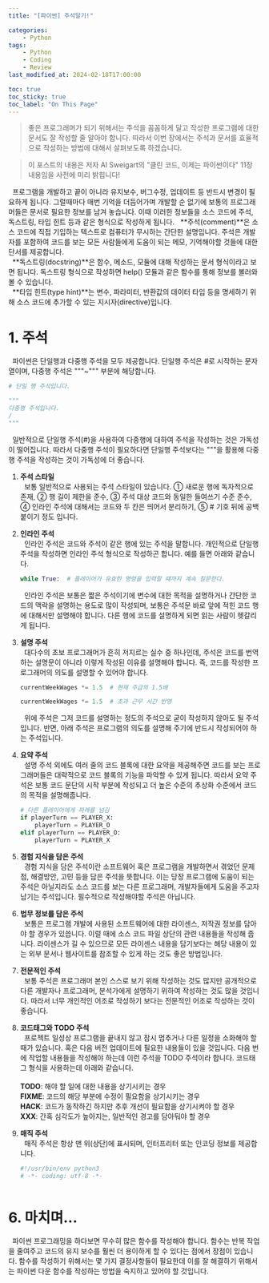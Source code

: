 ```yaml
---
title: "[파이썬] 주석달기!"

categories:
    - Python
tags:
    - Python
    - Coding
    - Review
last_modified_at: 2024-02-18T17:00:00

toc: true
toc_sticky: true
toc_label: "On This Page"
---
```


> 좋은 프로그래머가 되기 위해서는 주석을 꼼꼼하게 달고 작성한 프로그램에 대한 문서도 잘 작성할 줄 알아야 합니다. 따라서 이번 장에서는 주석과 문서를 효율적으로 작성하는 방법에 대해서 살펴보도록 하겠습니다.<br>

> 이 포스트의 내용은 저자 Al Sweigart의 "클린 코드, 이제는 파이썬이다" 11장 내용임을 사전에 미리 밝힙니다!

&#160; 프로그램을 개발하고 끝이 아니라 유지보수, 버그수정, 업데이트 등 반드시 변경이 필요하게 됩니다. 그럴때마다 매번 기억을 더듬어가며 개발할 순 없기에 보통의 프로그래머들은 문서로 필요한 정보를 남겨 놓습니다. 이때 이러한 정보들을 소스 코드에 주석, 독스트링, 타입 힌트 등과 같은 형식으로 작성하게 됩니다.
&#160; **주석(comment)**은 소스 코드에 직접 기입하는 텍스트로 컴퓨터가 무시하는 간단한 설명입니다. 주석은 개발자를 포함하여 코드를 보는 모든 사람들에게 도움이 되는 메모, 기억해야할 것들에 대한 단서를 제공합니다.<br>
&#160; **독스트링(docstring)**은 함수, 메소드, 모듈에 대해 작성하는 문서 형식이라고 보면 됩니다. 독스트링 형식으로 작성하면 help() 모듈과 같은 함수를 통해 정보를 볼러와 볼 수 있습니다.<br>
&#160; **타입 힌트(type hint)**는 변수, 파라미터, 반환값의 데이터 타입 등을 명세하기 위해 소스 코드에 추가할 수 있는 지시자(directive)입니다.

# 1. 주석
&#160; 파이썬은 단일행과 다중행 주석을 모두 제공합니다. 단일행 주석은 #로 시작하는 문자열이며, 다중행 주석은 """~""" 부분에 해당합니다.
```python
# 단일 행 주석입니다.

"""
다중행 주석입니다.
/
"""
```

&#160; 일반적으로 단일행 주석(#)을 사용하여 다중행에 대하여 주석을 작성하는 것은 가독성이 떨어집니다. 따라서 다중행 주석이 필요하다면 단일행 주석보다는 """을 활용해 다중행 주석을 작성하는 것이 가독성에 더 좋습니다.

1. **주석 스타일**<br>
&#160; 보통 일반적으로 사용되는 주석 스타일이 있습니다. ① 새로운 행에 독자적으로 존재, ② 행 길이 제한을 준수, ③ 주석 대상 코드와 동일한 들여쓰기 수준 준수, ④ 인라인 주석에 대해서는 코드와 두 칸은 띄어서 분리하기, ⑤ # 기호 뒤에 공백 붙이기 정도 입니다. 

2. **인라인 주석**<br>
    &#160; 인라인 주석은 코드와 주석이 같은 행에 있는 주석을 말합니다. 개인적으로 단일행 주석을 작성하면 인라인 주석 형식으로 작성하곤 합니다. 예를 들면 아래와 같습니다.
    ```python
    while True:  # 플레이어가 유효한 명령을 입력할 떄까지 계속 질문한다.
    ```

    &#160; 인라인 주석은 보통은 짧은 주석이기에 변수에 대한 목적을 설명하거나 간단한 코드의 맥락을 설명하는 용도로 많이 작성되며, 보통은 주석문 바로 앞에 적힌 코드 행에 대해서만 설명해야 합니다. 다른 행에 코드를 설명하게 되면 읽는 사람이 헷갈리게 됩니다. 

3. **설명 주석**<br>
    &#160; 대다수의 초보 프로그래머가 흔히 저지르는 실수 중 하나인데, 주석은 코드를 번역하는 설명문이 아니라 이렇게 작성된 이유를 설명해야 합니다. 즉, 코드를 작성한 프로그래머의 의도를 설명할 수 있어야 합니다. 
    ```python
    currentWeekWages *= 1.5  # 현재 주급의 1.5배

    currentWeekWages *= 1.5  # 초과 근무 시간 반영
    ```

    &#160; 위에 주석은 그저 코드를 설명하는 정도의 주석으로 굳이 작성하지 않아도 될 주석입니다. 반면, 아래 주석은 프로그램의 의도를 설명해 주기에 반드시 작성되어야 하는 주석입니다.

4. **요약 주석**<Br>
    &#160; 설명 주석 외에도 여러 줄의 코드 블록에 대한 요약을 제공해주면 코드를 보는 프로그래머들은 대략적으로 코드 블록의 기능을 파악할 수 있게 됩니다. 따라서 요약 주석은 보통 코드 문단의 시작 부분에 작성되고 더 높은 수준의 추상화 수준에서 코드의 목적을 설명해줍니다.
    ```python
    # 다른 플레이어에게 파례를 넘김
    if playerTurn == PLAYER_X:
        playerTurn = PLAYER_O
    elif playerTurn == PLAYER_O:
        playerTurn = PLAYER_X
    ````

5. **경험 지식을 담은 주석**<br>
    &#160; 경험 지식을 담은 주석이란 소프트웨어 혹은 프로그램을 개발하면서 겪었던 문제점, 해결방안, 고민 등을 담은 주석을 뜻합니다. 이는 당장 프로그램에 도움이 되는 주석은 아닐지라도 소스 코드를 보는 다른 프로그래머, 개발자들에게 도움을 주고자 남기는 주석입니다. 필수적으로 작성해야할 주석은 아닙니다.

6. **법무 정보를 담은 주석**<Br>
    &#160; 보통은 프로그램 개발에 사용된 소프트웨어에 대한 라이센스, 저작권 정보를 담아야 할 경우가 있씁니다. 이럴 때에 소스 코드 파일 상단의 관련 내용들을 작성해 줍니다. 라이센스가 길 수 있으므로 모든 라이센스 내용을 담기보다는 해당 내용이 있는 외부 문서나 웹사이트를 참조할 수 있게 하는 것도 좋은 방법입니다.

7. **전문적인 주석**<br>
    &#160; 보통 주석은 프로그래머 본인 스스로 보기 위해 작성하는 것도 많지만 공개적으로 다른 개발자나 프로그래머, 분석가에게 설명하기 위하여 작성하는 것도 많을 것입니다. 따라서 너무 개인적인 어조로 작성하기 보다는 전문적인 어조로 작성하는 것이 좋습니다.

8. **코드태그와 TODO 주석**<br>
    &#160; 프로젝트 일성상 프로그램을 끝내지 않고 잠시 멈추거나 다른 일정을 소화해야 할 때가 있습니다. 혹은 다음 버전 업데이트에 필요한 내용들이 있을 것입니다. 다음 번에 작업할 내용들을 작성해야 하는데 이런 주석을 TODO 주석이라 합니다. 코드태그 형식을 사용하는데 아래와 같습니다.<br><br>
    **TODO**: 해야 할 일에 대한 내용을 상기시키는 경우<br>
    **FIXME**: 코드의 해당 부분에 수정이 필요함을 상기시키는 경우<br>
    **HACK**: 코드가 동작하긴 하지만 추후 개선이 필요함을 상기시켜야 할 경우<Br>
    **XXX**: 간혹 심각도가 높아지는, 일반적인 경고를 담아둬야 할 경우

9. **매직 주석**<Br>
    &#160; 매직 주석은 항상 맨 위(상단)에 표시되며, 인터프리터 또는 인코딩 정보를 제공합니다.
    ```python
    #!/usr/bin/env python3
    # -*- coding: utf-8 -*-



# 6. 마치며...
&#160; 파이썬 프로그래밍을 하다보면 무수히 많은 함수를 작성해야 합니다. 함수는 반복 작업을 줄여주고 코드의 유지 보수를 훨씬 더 용이하게 할 수 있다는 점에서 장점이 있습니다. 함수를 작성하기 위해서는 몇 가지 결정사항들이 필요한데 이를 잘 해결하기 위해서는 파이썬 다운 함수를 작성하는 방법을 숙지하고 있어야 할 것입니다. 